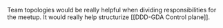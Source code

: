Team topologies would be really helpful when dividing responsibilities for the meetup.
It would really help structurize [[DDD-GDA Control plane]].
